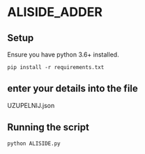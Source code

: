 # ALISIDE_ADDER
## Setup

Ensure you have python 3.6+ installed.

```
pip install -r requirements.txt

```


## enter your details into the file

UZUPELNIJ.json


## Running the script


```
python ALISIDE.py

```
